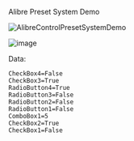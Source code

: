 Alibre Preset System Demo

![AlibreControlPresetSystemDemo](https://github.com/Testbed-for-Alibre-Design/AlibreControlPresetSystemDemo/assets/5302428/396a4c06-2b3f-45dc-be94-90b2db6eaa93)


![image](https://github.com/Testbed-for-Alibre-Design/AlibreControlPresetSystemDemo/assets/5302428/f92922c0-0249-4b32-b78a-18b20d3a5625)

Data:

```
CheckBox4=False
CheckBox3=True
RadioButton4=True
RadioButton3=False
RadioButton2=False
RadioButton1=False
ComboBox1=5
CheckBox2=True
CheckBox1=False
```
